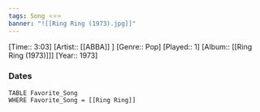 ```yaml
---
tags: Song ⭐⭐⭐ 
banner: "![[Ring Ring (1973).jpg]]"
---
```

[Time:: 3:03]
[Artist:: [[ABBA]] ]
[Genre:: Pop]
[Played:: 1]
[Album:: [[Ring Ring (1973)]]]
[Year:: 1973]
### Dates
````dataview
TABLE Favorite_Song
WHERE Favorite_Song = [[Ring Ring]]
````